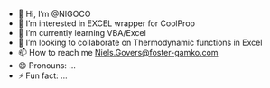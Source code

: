- 👋 Hi, I’m @NIGOCO
- 👀 I’m interested in EXCEL wrapper for CoolProp
- 🌱 I’m currently learning VBA/Excel
- 💞️ I’m looking to collaborate on Thermodynamic functions in Excel
- 📫 How to reach me Niels.Govers@foster-gamko.com
- 😄 Pronouns: ...
- ⚡ Fun fact: ...

<!---
NIGOCO/NIGOCO is a ✨ special ✨ repository because its `README.md` (this file) appears on your GitHub profile.
You can click the Preview link to take a look at your changes.
--->
